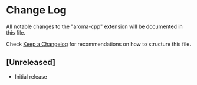 # Change Log

All notable changes to the "aroma-cpp" extension will be documented in this file.

Check [Keep a Changelog](http://keepachangelog.com/) for recommendations on how to structure this file.

## [Unreleased]

- Initial release